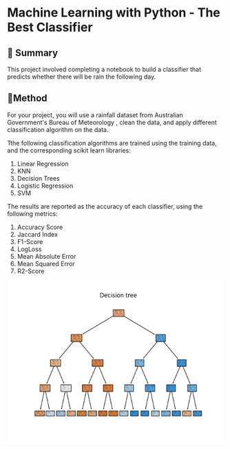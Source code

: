 # Machine Learning with Python - The Best Classifier

## 📄 Summary
This project involved completing a notebook to build a classifier that predicts whether there will be rain the following day.

## 📝Method
For your project, you will use a rainfall dataset from Australian Government's Bureau of Meteorology , clean the data, and apply different classification algorithm on the data.  

Tthe following classification algorithms are trained using the training data, and the corresponding scikit learn libraries:

1. Linear Regression
2. KNN
3. Decision Trees
4. Logistic Regression
5. SVM

The results are reported as the accuracy of each classifier, using the following metrics:
1. Accuracy Score
2. Jaccard Index
3. F1-Score
4. LogLoss
5. Mean Absolute Error
6. Mean Squared Error
7. R2-Score

![project_decision_tree.png](../Images/project_decision_tree.png)